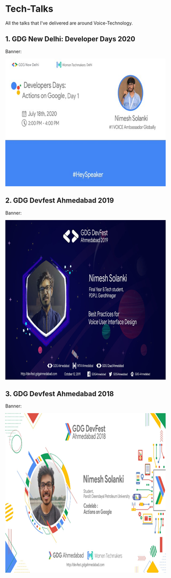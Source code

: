 # Tech-Talks

All the talks that I've delivered are around Voice-Technology.  

## 1. GDG New Delhi: Developer Days 2020

Banner: 

<img src="./Developer-Days-GDG-New-Delhi-2020/banner.jpeg" alt="Speaker banner" height="400" title="Speaker banner"/>

## 2. GDG Devfest Ahmedabad 2019

Banner: 

<img src="./DevFest-Ahmedabad-2019/banner.jpg" alt="Speaker banner" height="500" title="Speaker banner"/>

## 3. GDG Devfest Ahmedabad 2018

Banner: 

<img src="./DevFest-Ahmedabad-2018/banner.jpeg" alt="Speaker banner" height="500" title="Speaker banner"/>
